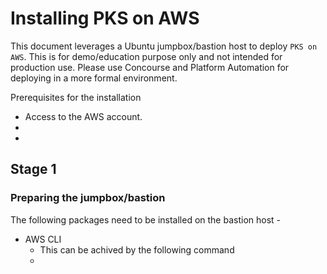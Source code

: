 # Installing PKS on AWS
This document leverages a Ubuntu jumpbox/bastion host to deploy `PKS on AWS`. This is for demo/education purpose only and not intended for production use. Please use Concourse and Platform Automation for deploying in a more formal environment. 

Prerequisites for the installation

* Access to the AWS account. 
*  
*  

## Stage 1
### Preparing the jumpbox/bastion
 The following packages need to be installed on the bastion host - 
 * AWS CLI
	 * This can be achived by the following command 
	 * 
<!--stackedit_data:
eyJoaXN0b3J5IjpbMTAwMjY1OTI4NF19
-->